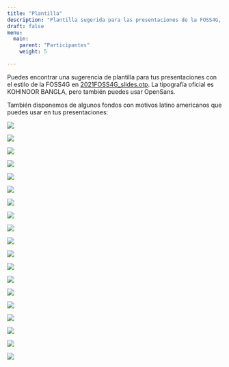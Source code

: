 ```yaml
---
title: "Plantilla"
description: "Plantilla sugerida para las presentaciones de la FOSS4G, el evento geospacial internacional más importante del año."
draft: false
menu:
  main:
    parent: "Participantes"
    weight: 5

---
```


Puedes encontrar una sugerencia de plantilla para tus presentaciones con el estilo de la FOSS4G en [2021FOSS4G_slides.otp](https://2021.foss4g.org/documents/2021FOSS4G_slides.otp). La tipografía oficial es KOHINOOR BANGLA, pero también puedes usar OpenSans.

También disponemos de algunos fondos con motivos latino americanos que puedes usar en tus presentaciones:


![](/images/templates/Design.png)

![](/images/templates/3.png)

![](/images/templates/2.png)

![](/images/templates/5.png)

![](/images/templates/4.png)

![](/images/templates/7.png)

![](/images/templates/6.png)

![](/images/templates/9.png)

![](/images/templates/8.png)

![](/images/templates/11.png)

![](/images/templates/10.png)

![](/images/templates/13.png)

![](/images/templates/12.png)

![](/images/templates/15.png)

![](/images/templates/14.png)

![](/images/templates/17.png)

![](/images/templates/16.png)

![](/images/templates/19.png)

![](/images/templates/18.png)
